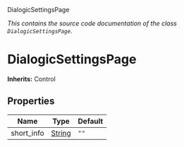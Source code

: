 
<div class="header-banner purple">
<div class="header-label purple">DialogicSettingsPage</div>
</div>

*This contains the source code documentation of the class `DialogicSettingsPage`.*
        
# DialogicSettingsPage
**Inherits:** Control


## Properties
Name | Type | Default 
--- | --- | --- 
short_info | [String](https://docs.godotengine.org/en/latest/classes/class_string.html#class-string) |  `""` 
